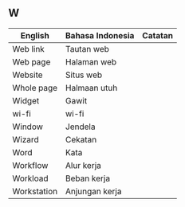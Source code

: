 ## W

| English		| Bahasa Indonesia		| Catatan		|
|---------------|-----------------------|---------------|
| Web link 		| Tautan web 			| |
| Web page 		| Halaman web 			| |
| Website 		| Situs web 			| |
| Whole page 	| Halmaan utuh 			| |
| Widget 		| Gawit 				| |
| wi-fi 		| wi-fi 				| |
| Window 		| Jendela 				| |
| Wizard 		| Cekatan 				| |
| Word 			| Kata 					| |
| Workflow 		| Alur kerja 			| |
| Workload 		| Beban kerja 			| |
| Workstation 	| Anjungan kerja 		| |